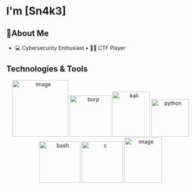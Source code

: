 
# I'm [Sn4k3]   

##  🚀About Me
- 💻 Cybersecurity Enthusiast • 🏴‍☠️ CTF Player 




##  Technologies & Tools
<div align="center">
  
  <img width="150" height="150" alt="image" src="https://github.com/user-attachments/assets/cd45c7ff-d3b4-4ef4-aed8-02a48d940292" />
  <img width="110" height="110" alt="burp" src="https://github.com/user-attachments/assets/319ec150-e4b9-401b-a72d-72e02d6a6f61" />
  <img width="100" height="120" alt="kali" src="https://github.com/user-attachments/assets/1a6f3eff-210a-40c8-8b11-eb2ffa782984" />
  <img width="100" height="100" alt="python" src="https://cdn.jsdelivr.net/gh/devicons/devicon@latest/icons/python/python-original.svg"/>
  <img width="110" height="110" alt="bash" src="https://github.com/user-attachments/assets/1aa88963-5e21-4734-a64e-4388a7de5aad" />
  <img width="110" height="110" alt="c" src="https://github.com/user-attachments/assets/28aaa84e-39aa-41c8-a235-04da71d28614" />
  <img width="100" height="120" alt="image" src="https://github.com/user-attachments/assets/c9737d08-4067-4d35-95a0-725e1a2197a2" />


</div>


